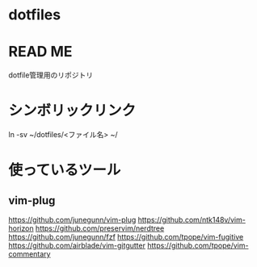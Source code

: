 dotfiles
========

# READ ME

dotfile管理用のリポジトリ

# シンボリックリンク
ln -sv ~/dotfiles/<ファイル名> ~/

# 使っているツール

## vim-plug

https://github.com/junegunn/vim-plug
https://github.com/ntk148v/vim-horizon
https://github.com/preservim/nerdtree
https://github.com/junegunn/fzf
https://github.com/tpope/vim-fugitive
https://github.com/airblade/vim-gitgutter
https://github.com/tpope/vim-commentary
